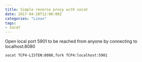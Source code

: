 ```yaml
---
title: Simple reverse proxy with socat
date: 2017-04-28T12:00:00Z
categories: "Linux"
tags:
- socat
---
```

Open local port 5901 to be reached from anyone by connecting to localhost:8080 

    socat TCP4-LISTEN:8080,fork TCP4:localhost:5901

